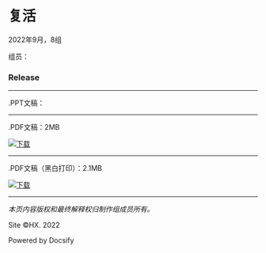 # 复活

2022年9月，8组

组员：

### Release

----

.PPT文稿：

----

.PDF文稿：2MB

[![下载](/Files/Pics/Download-Green.svg)](https://c6-files.oss-cn-nanjing.aliyuncs.com/pdf/%E7%AC%AC8%E7%BB%84%20%E3%80%8A%E5%A4%8D%E6%B4%BB%E3%80%8B.pdf)

----

.PDF文稿（黑白打印）：2.1MB

[![下载](/Files/Pics/Download-Green.svg)](https://c6-files.oss-cn-nanjing.aliyuncs.com/pdf-p/%E7%AC%AC8%E7%BB%84%20%E3%80%8A%E5%A4%8D%E6%B4%BB%E3%80%8B%20%E6%89%93%E5%8D%B0.pdf)

- - - -

_本页内容版权和最终解释权归制作组成员所有。_

Site ©HX. 2022

Powered by Docsify
